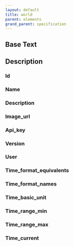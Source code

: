 ```yaml
---
layout: default
title: world
parent: elements
grand_parent: specification
---
```

Base Text
---
Description
---
### Id

### Name

### Description

### Image_url

### Api_key

### Version

### User

### Time_format_equivalents

### Time_format_names

### Time_basic_unit

### Time_range_min

### Time_range_max

### Time_current

